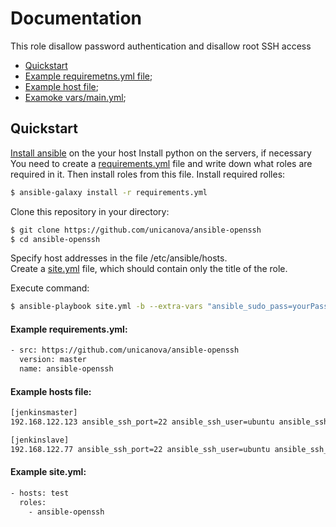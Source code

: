 # Documentation

This role disallow password authentication and disallow root SSH access

+ [Quickstart](#Quickstart)
+ [Example requiremetns.yml file](#Ex1);
+ [Example host file](#Ex2);
+ [Examoke vars/main.yml](#Ex3);

## <a name="Quickstart"></a> Quickstart

[Install ansible](http://docs.ansible.com/ansible/latest/installation_guide/intro_installation.html) on the your host
Install python on the servers, if necessary  
You need to create a [requirements.yml](#Ex1) file and write down what roles are required in it. Then install roles from this file.
Install required rolles:  
```sh
$ ansible-galaxy install -r requirements.yml
```
Clone this repository in your directory:

```sh
$ git clone https://github.com/unicanova/ansible-openssh
$ cd ansible-openssh
```
Specify host addresses in the file /etc/ansible/hosts.  
Create a [site.yml](#Ex3) file, which should contain only the title of the role.  

Execute command:  

```sh
$ ansible-playbook site.yml -b --extra-vars "ansible_sudo_pass=yourPassword"
```
#### <a name="Ex1"></a> Example requirements.yml:
```sh
- src: https://github.com/unicanova/ansible-openssh
  version: master
  name: ansible-openssh
```

#### <a name="Ex2"></a> Example hosts file:

```sh
[jenkinsmaster]
192.168.122.123 ansible_ssh_port=22 ansible_ssh_user=ubuntu ansible_ssh_private_key_file=~/.ssh/id_rsa

[jenkinslave]
192.168.122.77 ansible_ssh_port=22 ansible_ssh_user=ubuntu ansible_ssh_private_key_file=~/.ssh/id_rsa
```
#### <a name="Ex3"></a> Example site.yml:
```sh
- hosts: test
  roles:
    - ansible-openssh
```
